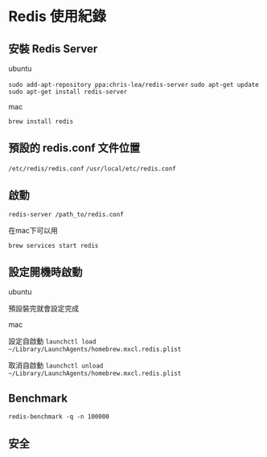 
# Redis 使用紀錄

## 安裝 Redis Server

ubuntu

`sudo add-apt-repository ppa:chris-lea/redis-server`
`sudo apt-get update`
`sudo apt-get install redis-server`

mac

`brew install redis`

## 預設的 redis.conf 文件位置

`/etc/redis/redis.conf`
`/usr/local/etc/redis.conf`

## 啟動

`redis-server /path_to/redis.conf`

在mac下可以用

`brew services start redis`

## 設定開機時啟動

ubuntu

預設裝完就會設定完成

mac

設定自啟動
`launchctl load ~/Library/LaunchAgents/homebrew.mxcl.redis.plist`

取消自啟動
`launchctl unload ~/Library/LaunchAgents/homebrew.mxcl.redis.plist`

## Benchmark

`redis-benchmark -q -n 100000`

## 安全


